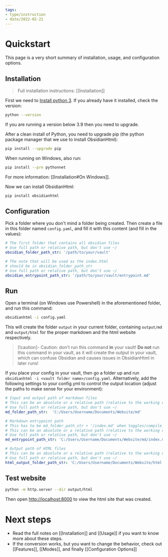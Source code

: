 ```yaml
---
tags:
- type/instruction
- date/2022-02-21
---
```


# Quickstart
This page is a very short summary of installation, usage, and configuration options.

## Installation
> Full installation instructions: [[Installation]]

First we need to [Install python 3](https://wiki.python.org/moin/BeginnersGuide/Download). If you already have it installed, check the version:

```bash
python --version
```

If you are running a version below 3.9 then you need to upgrade.

After a clean install of Python, you need to upgrade pip (the python package manager that we use to install ObsidianHtml):

```bash
pip install --upgrade pip
```

When running on Windows,  also run:

```bash
pip install --pre pythonnet
```
For more information: [[Installation#On Windows]].


Now we can install ObsidianHtml:

``` bash
pip install obsidianhtml
```

## Configuration
Pick a folder where you don't mind a folder being created. Then create a file in this folder named `config.yaml`, and fill it with this content (and fill in the values):

``` yaml
# The first folder that contains all obsidian files
# Use full path or relative path, but don't use ~/
obsidian_folder_path_str: '/path/to/your/vault' 

# The note that will be used as the index.html 
# should be in obsidian_folder_path_str
# Use full path or relative path, but don't use ~/
obsidian_entrypoint_path_str: '/path/to/your/vault/entrypoint.md'
```

## Run
Open a terminal (on Windows use Powershell) in the aforementioned folder, and run this command:
``` bash
obsidianhtml -i config.yaml
```

This will create the folder `output` in your current folder, containing `output/md` and `output/html` for the proper markdown and the html website respectively.

> [!caution]- Caution: don't run this command **in** your vault!
> **Do not** run this command in your vault, as it will create the output in your vault, which can confuse Obsidian and causes issues in ObsidianHtml in later runs!

If you place your config in your vault, then go a folder up and run `obsidianhtml -i <vault folder name>/config.yaml`. Alternatively, add the following settings to your config.yml to control the output location (adjust the paths to make sense for your environment):

``` yaml
# Input and output path of markdown files
# This can be an absolute or a relative path (relative to the working directory when calling obsidianhtml)
# Use full path or relative path, but don't use ~/
md_folder_path_str:  'C:/Users/Username/Documents/Website/md'

# Markdown entrypoint path
# This has to be md_folder_path_str + '/index.md' when toggles/compile_md == True
# This can be an absolute or a relative path (relative to the working directory when calling obsidianhtml)
# Use full path or relative path, but don't use ~/
md_entrypoint_path_str: 'C:/Users/Username/Documents/Website/md/index.md'

# Output path of HTML files
# This can be an absolute or a relative path (relative to the working directory when calling obsidianhtml)
# Use full path or relative path, but don't use ~/
html_output_folder_path_str: 'C:/Users/Username/Documents/Website/html'
```

## Test website
``` bash
python -m http.server --dir output/html
```

Then open [http://localhost:8000](http://localhost:8000) to view the html site that was created.

# Next steps
- Read the full notes on [[Installation]] and [[Usage]] if you want to know more about these steps.
- If the conversion works, but you want to change the behavior, check out [[Features]], [[Modes]], and finally [[Configuration Options]]
